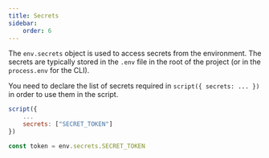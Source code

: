 ```yaml
---
title: Secrets
sidebar:
    order: 6
---
```


The `env.secrets` object is used to access secrets from the environment. The secrets are typically stored in the `.env` file in the root of the project (or in the `process.env` for the CLI).

You need to declare the list of secrets required in `script({ secrets: ... })`
in order to use them in the script.

```js
script({
    ...
    secrets: ["SECRET_TOKEN"]
})

const token = env.secrets.SECRET_TOKEN
```
